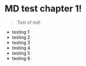 # MD test chapter 1!
> Test of md!
* testing 1
* testing 2
* testing 3
* testing 4 
* testing 5
* testing 6
